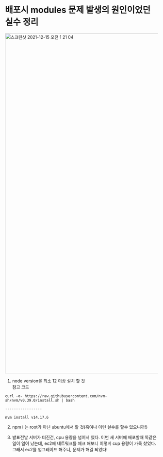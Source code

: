 # 배포시 modules 문제 발생의 원인이었던 실수 정리 

<img width="1119" alt="스크린샷 2021-12-15 오전 1 21 04" src="https://user-images.githubusercontent.com/88166362/146050348-d2b9407d-8554-4204-a194-cee50da252b2.png">

1. node version을 최소 12 이상 설치 할 것   
참고 코드
```
curl -o- https://raw.githubusercontent.com/nvm-sh/nvm/v0.39.0/install.sh | bash

-----------------

nvm install v14.17.6
```

2. npm i 는 root가 아닌 ubuntu에서 할 것(혹여나 이런 실수를 할수 있으니까!)

3. 발표전날 서버가 터진건, cpu 용량을 넘어서 였다. 이번 새 서버에 배포할때 똑같은 일이 일어 났는데, ec2에 네트워크를 체크 해보니 이렇게 cup 용량이 가득 찼었다.
그래서 ec2를 업그레이드 해주니, 문제가 해결 되었다!


